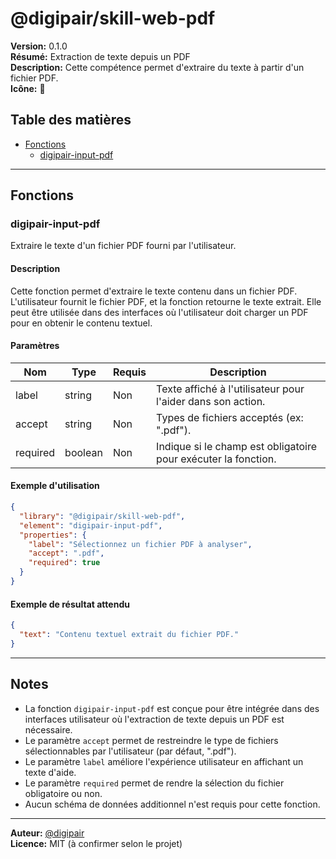 # @digipair/skill-web-pdf

**Version:** 0.1.0  
**Résumé:** Extraction de texte depuis un PDF  
**Description:** Cette compétence permet d'extraire du texte à partir d'un fichier PDF.  
**Icône:** 📄

## Table des matières

- [Fonctions](#fonctions)
  - [digipair-input-pdf](#digipair-input-pdf)

---

## Fonctions

### digipair-input-pdf

Extraire le texte d'un fichier PDF fourni par l'utilisateur.

#### Description

Cette fonction permet d'extraire le texte contenu dans un fichier PDF. L'utilisateur fournit le fichier PDF, et la fonction retourne le texte extrait. Elle peut être utilisée dans des interfaces où l'utilisateur doit charger un PDF pour en obtenir le contenu textuel.

#### Paramètres

| Nom      | Type    | Requis | Description                                      |
|----------|---------|--------|--------------------------------------------------|
| label    | string  | Non    | Texte affiché à l'utilisateur pour l'aider dans son action. |
| accept   | string  | Non    | Types de fichiers acceptés (ex: ".pdf").         |
| required | boolean | Non    | Indique si le champ est obligatoire pour exécuter la fonction. |

#### Exemple d'utilisation

```json
{
  "library": "@digipair/skill-web-pdf",
  "element": "digipair-input-pdf",
  "properties": {
    "label": "Sélectionnez un fichier PDF à analyser",
    "accept": ".pdf",
    "required": true
  }
}
```

#### Exemple de résultat attendu

```json
{
  "text": "Contenu textuel extrait du fichier PDF."
}
```

---

## Notes

- La fonction `digipair-input-pdf` est conçue pour être intégrée dans des interfaces utilisateur où l'extraction de texte depuis un PDF est nécessaire.
- Le paramètre `accept` permet de restreindre le type de fichiers sélectionnables par l'utilisateur (par défaut, ".pdf").
- Le paramètre `label` améliore l'expérience utilisateur en affichant un texte d'aide.
- Le paramètre `required` permet de rendre la sélection du fichier obligatoire ou non.
- Aucun schéma de données additionnel n'est requis pour cette fonction.

---

**Auteur:** [@digipair](https://github.com/digipair)  
**Licence:** MIT (à confirmer selon le projet)